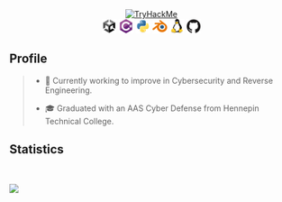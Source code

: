 <div align=center>
  <a href="https://tryhackme.com/p/Anonei" target="_blank"><img alt="TryHackMe" src="https://tryhackme-badges.s3.amazonaws.com/Anonei.png"></a>
</div>

<div align=center>
  <a href="https://unity.com/" target="_blank"><img alt="" width="26px" src="https://github.com/devicons/devicon/blob/master/icons/unity/unity-original.svg"></a>
  <a href="https://docs.microsoft.com/en-us/dotnet/csharp/" target="_blank"><img alt="" width="26px" src="https://github.com/devicons/devicon/blob/master/icons/csharp/csharp-original.svg"></a>
  <a href="https://www.python.org/" target="_blank"><img alt="" width="26px" src="https://github.com/devicons/devicon/blob/master/icons/python/python-original.svg"></a>
  <a href="https://www.blender.org/" target="_blank"><img alt="" width="26px" src="https://github.com/devicons/devicon/blob/master/icons/blender/blender-original.svg"></a>
  <a href="https://www.linux.org/pages/download/" target="_blank"><img alt="" width="26px" src="https://github.com/devicons/devicon/blob/master/icons/linux/linux-original.svg"></a>
  <a href="https://github.com/" target="_blank"><img alt="" width="26px" src="https://github.com/devicons/devicon/blob/master/icons/github/github-original.svg"></a>
</div>


## Profile
>
> - 🔭 Currently working to improve in Cybersecurity and Reverse Engineering.
>
> - 🎓 Graduated with an AAS Cyber Defense from Hennepin Technical College.

## Statistics 

<div align=left>
  <a href="https://github.com/anuraghazra/github-readme-stats" target="_blank"><img alt="" src="https://github-readme-stats.vercel.app/api?username=anonnei&show_icons=true&theme=tokyonight&count_private=true&hide_border=true)"></a>
  <a href="https://github.com/anuraghazra/github-readme-stats" target="_blank"><img alt="" src="https://github-readme-stats.vercel.app/api/top-langs/?username=anonnei&theme=tokyonight&&hide=CSSlayout=compact&hide_border=true"></a>
</div>

[![](https://komarev.com/ghpvc/?username=anonnei&color=28AFB0)](https://github.com/anonnei)  
